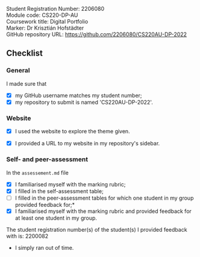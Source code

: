 Student Registration Number: 2206080  
Module code: CS220-DP-AU  
Coursework title: Digital Portfolio  
Marker: Dr Krisztián Hofstädter  
GitHub repository URL: https://github.com/2206080/CS220AU-DP-2022

## Checklist


### General
I made sure that

- [x] my GitHub username matches my student number;
- [x] my repository to submit is named 'CS220AU-DP-2022'.

### Website
- [x] I used the website to explore the theme given.
- [x] I provided a URL to my website in my repository's sidebar.


### Self- and peer-assessment
In the `assessement.md` file

- [x] I familiarised myself with the marking rubric;
- [x] I filled in the self-assessment table;
- [ ] I filled in the peer-assessment tables for which one student in my group provided feedback for;*
- [x] I familiarised myself with the marking rubric and provided feedback for at least one student in my group. 

The student registration number(s) of the student(s) I provided feedback with is: 2200082

* I simply ran out of time. 
